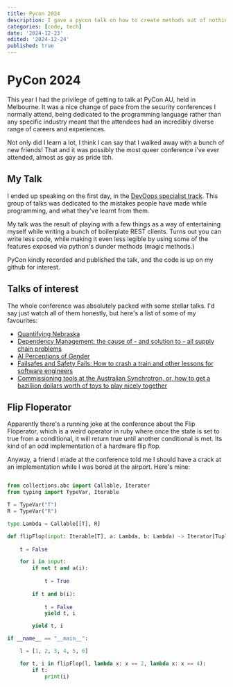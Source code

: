 ```yaml
---
title: Pycon 2024
description: I gave a pycon talk on how to create methods out of nothing. I'm like a python alchemist!
categories: [code, tech]
date: '2024-12-23'
edited: '2024-12-24'
published: true
---
```


<script lang="ts">
  import Youtube from "svelte-youtube-embed";
</script>

# PyCon 2024

This year I had the privilege of getting to talk at PyCon AU, held in Melbourne. It was a nice change of pace from the security conferences I normally attend, being dedicated to the programming language rather than any specific industry meant that the attendees had an incredibly diverse range of careers and experiences. 

Not only did I learn a lot, I think I can say that I walked away with a bunch of new friends! That and it was possibly the most queer conference i've ever attended, almost as gay as pride tbh.

## My Talk

I ended up speaking on the first day, in the [DevOops specialist track](https://2024.pycon.org.au/devoops/). This group of talks was dedicated to the mistakes people have made while programming, and what they've learnt from them. 

My talk was the result of playing with a few things as a way of entertaining myself while writing a bunch of boilerplate REST clients. Turns out you can write less code, while making it even less legible by using some of the features exposed via python's dunder methods (magic methods.) 

PyCon kindly recorded and published the talk, and the code is up on my github for interest.

<Youtube id="b8xmPKYN0j8" />

## Talks of interest

The whole conference was absolutely packed with some stellar talks. I'd say just watch all of them honestly, but here's a list of some of my favourites:

- [Quantifying Nebraska](https://2024.pycon.org.au/program/LYLY7H/)
- [Dependency Management: the cause of - and solution to - all supply chain problems](https://2024.pycon.org.au/program/P7UKEN/)
- [AI Perceptions of Gender](https://2024.pycon.org.au/program/JD8WMZ/)
- [Failsafes and Safety Fails: How to crash a train and other lessons for software engineers](https://2024.pycon.org.au/program/GF3NJK/)
- [Commissioning tools at the Australian Synchrotron, or, how to get a bazillion dollars worth of toys to play nicely together](https://2024.pycon.org.au/program/MQQJYE/)


## Flip Floperator

Apparently there's a running joke at the conference about the Flip Floperator, which is a weird operator in ruby where once the state is set to true from a conditional, it will return true until another conditional is met. Its kind of an odd implementation of a hardware flip flop. 

Anyway, a friend I made at the conference told me I should have a crack at an implementation while I was bored at the airport. Here's mine:

```python

from collections.abc import Callable, Iterator
from typing import TypeVar, Iterable

T = TypeVar("T")
R = TypeVar("R")

type Lambda = Callable[[T], R]

def flipFlop(input: Iterable[T], a: Lambda, b: Lambda) -> Iterator[Tuple[bool, T]]: 
    
    t = False

    for i in input:   
        if not t and a(i):
            
            t = True
        
        if t and b(i):
            
            t = False
            yield t, i

        yield t, i

if __name__ == "__main__":

    l = [1, 2, 3, 4, 5, 6]

    for t, i in flipFlop(l, lambda x: x == 2, lambda x: x == 4):
        if t:
            print(i)

```